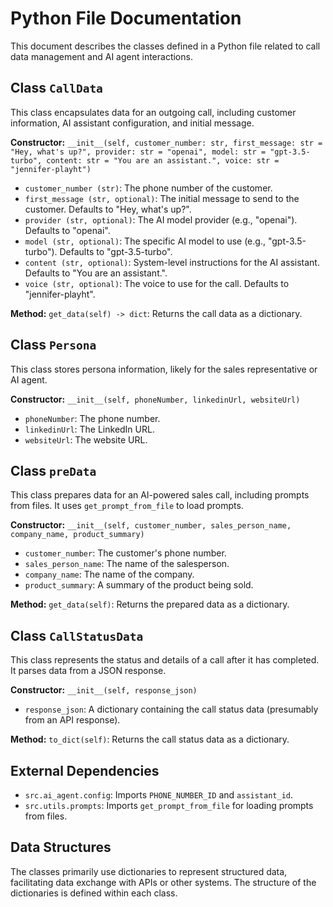 # Python File Documentation

This document describes the classes defined in a Python file related to call data management and AI agent interactions.


## Class `CallData`

This class encapsulates data for an outgoing call, including customer information,  AI assistant configuration, and initial message.

**Constructor:** `__init__(self, customer_number: str, first_message: str = "Hey, what's up?", provider: str = "openai", model: str = "gpt-3.5-turbo", content: str = "You are an assistant.", voice: str = "jennifer-playht")`

*   `customer_number (str)`: The phone number of the customer.
*   `first_message (str, optional)`: The initial message to send to the customer. Defaults to "Hey, what's up?".
*   `provider (str, optional)`: The AI model provider (e.g., "openai"). Defaults to "openai".
*   `model (str, optional)`: The specific AI model to use (e.g., "gpt-3.5-turbo"). Defaults to "gpt-3.5-turbo".
*   `content (str, optional)`: System-level instructions for the AI assistant. Defaults to "You are an assistant.".
*   `voice (str, optional)`: The voice to use for the call. Defaults to "jennifer-playht".


**Method:** `get_data(self) -> dict`: Returns the call data as a dictionary.


## Class `Persona`

This class stores persona information, likely for the sales representative or AI agent.

**Constructor:** `__init__(self, phoneNumber, linkedinUrl, websiteUrl)`

*   `phoneNumber`: The phone number.
*   `linkedinUrl`: The LinkedIn URL.
*   `websiteUrl`: The website URL.


## Class `preData`

This class prepares data for an AI-powered sales call, including prompts from files.  It uses `get_prompt_from_file` to load prompts.

**Constructor:** `__init__(self, customer_number, sales_person_name, company_name, product_summary)`

*   `customer_number`: The customer's phone number.
*   `sales_person_name`: The name of the salesperson.
*   `company_name`: The name of the company.
*   `product_summary`: A summary of the product being sold.

**Method:** `get_data(self)`: Returns the prepared data as a dictionary.


## Class `CallStatusData`

This class represents the status and details of a call after it has completed.  It parses data from a JSON response.

**Constructor:** `__init__(self, response_json)`

*   `response_json`: A dictionary containing the call status data (presumably from an API response).

**Method:** `to_dict(self)`: Returns the call status data as a dictionary.


## External Dependencies

*   `src.ai_agent.config`: Imports `PHONE_NUMBER_ID` and `assistant_id`.
*   `src.utils.prompts`: Imports `get_prompt_from_file` for loading prompts from files.


## Data Structures

The classes primarily use dictionaries to represent structured data, facilitating data exchange with APIs or other systems.  The structure of the dictionaries is defined within each class.
